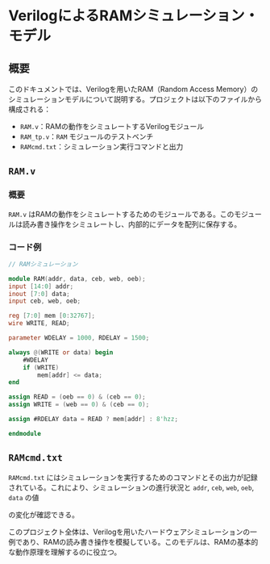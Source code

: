 # VerilogによるRAMシミュレーション・モデル

## 概要
このドキュメントでは、Verilogを用いたRAM（Random Access Memory）のシミュレーションモデルについて説明する。プロジェクトは以下のファイルから構成される：

- `RAM.v`：RAMの動作をシミュレートするVerilogモジュール
- `RAM_tp.v`：`RAM` モジュールのテストベンチ
- `RAMcmd.txt`：シミュレーション実行コマンドと出力

## `RAM.v`

### 概要
`RAM.v` はRAMの動作をシミュレートするためのモジュールである。このモジュールは読み書き操作をシミュレートし、内部的にデータを配列に保存する。

### コード例
```verilog
// RAMシミュレーション

module RAM(addr, data, ceb, web, oeb);
input [14:0] addr;
inout [7:0] data;
input ceb, web, oeb;

reg [7:0] mem [0:32767];
wire WRITE, READ;

parameter WDELAY = 1000, RDELAY = 1500;

always @(WRITE or data) begin
    #WDELAY
    if (WRITE)
        mem[addr] <= data;
end

assign READ = (oeb == 0) & (ceb == 0);
assign WRITE = (web == 0) & (ceb == 0);

assign #RDELAY data = READ ? mem[addr] : 8'hzz;

endmodule
```

## `RAMcmd.txt`
`RAMcmd.txt` にはシミュレーションを実行するためのコマンドとその出力が記録されている。これにより、シミュレーションの進行状況と `addr`, `ceb`, `web`, `oeb`, `data` の値

の変化が確認できる。

このプロジェクト全体は、Verilogを用いたハードウェアシミュレーションの一例であり、RAMの読み書き操作を模擬している。このモデルは、RAMの基本的な動作原理を理解するのに役立つ。